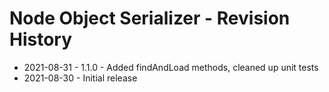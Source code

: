 # Node Object Serializer - Revision History

- 2021-08-31 - 1.1.0 - Added findAndLoad methods, cleaned up unit tests
- 2021-08-30 - Initial release
